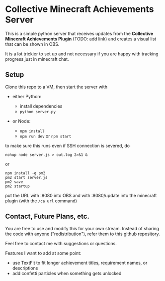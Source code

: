
# Collective Minecraft Achievements Server

This is a simple python server that receives updates from the **Collective Minecraft Achievements Plugin** (TODO: add link) and creates a visual list that can be shown in OBS.

It is a lot trickier to set up and not necessary if you are happy with tracking progress just in minecraft chat.


## Setup

Clone this repo to a VM, then start the server with

- either Python:
    - install dependencies
    - `python server.py`

- or Node:
    - `npm install`
    - `npm run dev` or `npm start`

to make sure this runs even if SSH connection is severed, do

`nohup node server.js > out.log 2>&1 &`

or

```
npm install -g pm2
pm2 start server.js
pm2 save
pm2 startup
```

put the URL with :8080 into OBS and with :8080/update into the minecraft plugin (with the `/ca url` command)

## Contact, Future Plans, etc.

You are free to use and modify this for your own stream. Instead of sharing the code with anyone ("redistribution"), refer them to this github repository. 

Feel free to contact me with suggestions or questions.

Features I want to add at some point:
- use TextFit to fit longer achievement titles, requirement names, or descriptions
- add confetti particles when something gets unlocked